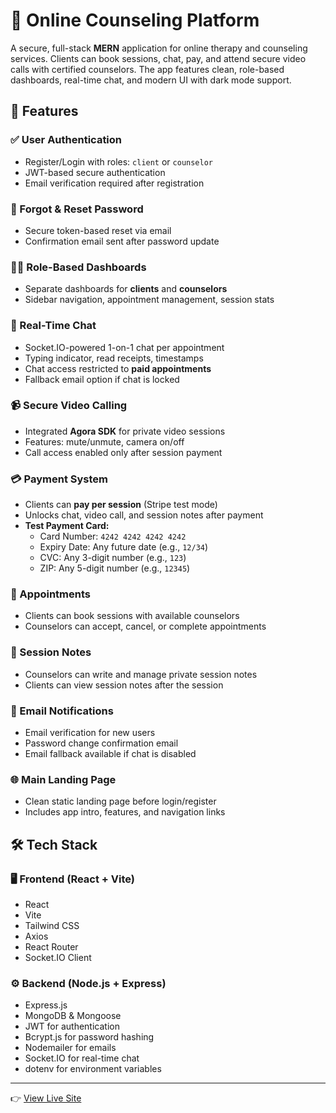 # 🧠 Online Counseling Platform

A secure, full-stack **MERN** application for online therapy and counseling services. Clients can book sessions, chat, pay, and attend secure video calls with certified counselors. The app features clean, role-based dashboards, real-time chat, and modern UI with dark mode support.

## 🚀 Features

### ✅ User Authentication
- Register/Login with roles: `client` or `counselor`
- JWT-based secure authentication
- Email verification required after registration

### 🔐 Forgot & Reset Password
- Secure token-based reset via email
- Confirmation email sent after password update

### 🧑‍⚕️ Role-Based Dashboards
- Separate dashboards for **clients** and **counselors**
- Sidebar navigation, appointment management, session stats

### 💬 Real-Time Chat
- Socket.IO-powered 1-on-1 chat per appointment
- Typing indicator, read receipts, timestamps
- Chat access restricted to **paid appointments**
- Fallback email option if chat is locked

### 📹 Secure Video Calling
- Integrated **Agora SDK** for private video sessions
- Features: mute/unmute, camera on/off
- Call access enabled only after session payment

### 💳 Payment System
- Clients can **pay per session** (Stripe test mode)
- Unlocks chat, video call, and session notes after payment
- **Test Payment Card:**
  - Card Number: `4242 4242 4242 4242`
  - Expiry Date: Any future date (e.g., `12/34`)
  - CVC: Any 3-digit number (e.g., `123`)
  - ZIP: Any 5-digit number (e.g., `12345`)

### 📅 Appointments
- Clients can book sessions with available counselors
- Counselors can accept, cancel, or complete appointments

### 📝 Session Notes
- Counselors can write and manage private session notes
- Clients can view session notes after the session

### 📧 Email Notifications
- Email verification for new users
- Password change confirmation email
- Email fallback available if chat is disabled

### 🌐 Main Landing Page
- Clean static landing page before login/register
- Includes app intro, features, and navigation links

## 🛠 Tech Stack

### 🖥️ Frontend (React + Vite)
- React
- Vite
- Tailwind CSS
- Axios
- React Router
- Socket.IO Client

### ⚙️ Backend (Node.js + Express)
- Express.js
- MongoDB & Mongoose
- JWT for authentication
- Bcrypt.js for password hashing
- Nodemailer for emails
- Socket.IO for real-time chat
- dotenv for environment variables

--- 

👉 [View Live Site](https://wellmindcounseling.netlify.app)

